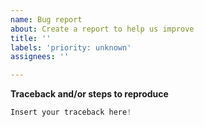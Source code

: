 ```yaml
---
name: Bug report
about: Create a report to help us improve
title: ''
labels: 'priority: unknown'
assignees: ''

---
```


**Traceback and/or steps to reproduce**

```python
Insert your traceback here!
```
